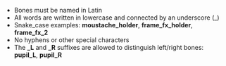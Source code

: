 - Bones must be named in Latin
- All words are written in lowercase and connected by an underscore (\_)
- Snake_case examples: **moustache_holder**, **frame_fx_holder**, **frame_fx_2**
- No hyphens or other special characters
- The **\_L** and **\_R** suffixes are allowed to distinguish left/right bones: **pupil_L**, **pupil_R**
